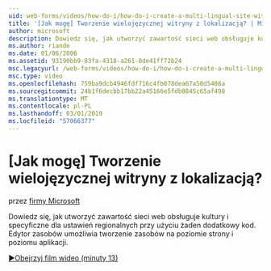 ```yaml
---
uid: web-forms/videos/how-do-i/how-do-i-create-a-multi-lingual-site-with-localization
title: '[Jak mogę] Tworzenie wielojęzycznej witryny z lokalizacją? | Microsoft Docs'
author: microsoft
description: Dowiedz się, jak utworzyć zawartość sieci web obsługuje kultury i specyficzne dla ustawień regionalnych przy użyciu żaden dodatkowy kod. Do tworzenia strony i na poziomie aplikacji, należy użyć edytora zasobów...
ms.author: riande
ms.date: 01/06/2006
ms.assetid: 93190bb9-83fa-4318-a261-0de41ff72b24
msc.legacyurl: /web-forms/videos/how-do-i/how-do-i-create-a-multi-lingual-site-with-localization
msc.type: video
ms.openlocfilehash: 759ba9dcb4946fdf716c4fb078dea67a50d5408a
ms.sourcegitcommit: 24b1f6decbb17bb22a45166e5fdb0845c65af498
ms.translationtype: MT
ms.contentlocale: pl-PL
ms.lasthandoff: 03/01/2019
ms.locfileid: "57066377"
---
```

<a name="how-do-i-create-a-multi-lingual-site-with-localization"></a>[Jak mogę] Tworzenie wielojęzycznej witryny z lokalizacją?
====================
przez [firmy Microsoft](https://github.com/microsoft)

Dowiedz się, jak utworzyć zawartość sieci web obsługuje kultury i specyficzne dla ustawień regionalnych przy użyciu żaden dodatkowy kod. Edytor zasobów umożliwia tworzenie zasobów na poziomie strony i poziomu aplikacji.

[&#9654;Obejrzyj film wideo (minuty 13)](https://channel9.msdn.com/Blogs/ASP-NET-Site-Videos/how-do-i-create-a-multi-lingual-site-with-localization)
